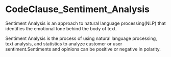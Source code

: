 # CodeClause_Sentiment_Analysis
Sentiment Analysis is an approach to natural language processing(NLP) that identifies the emotional tone behind the body of text.

Sentiment Analysis is the process of using natural language processing, text analysis, and statistics to analyze customer or user sentiment.Sentiments and opinions can be positive or negative in polarity.
